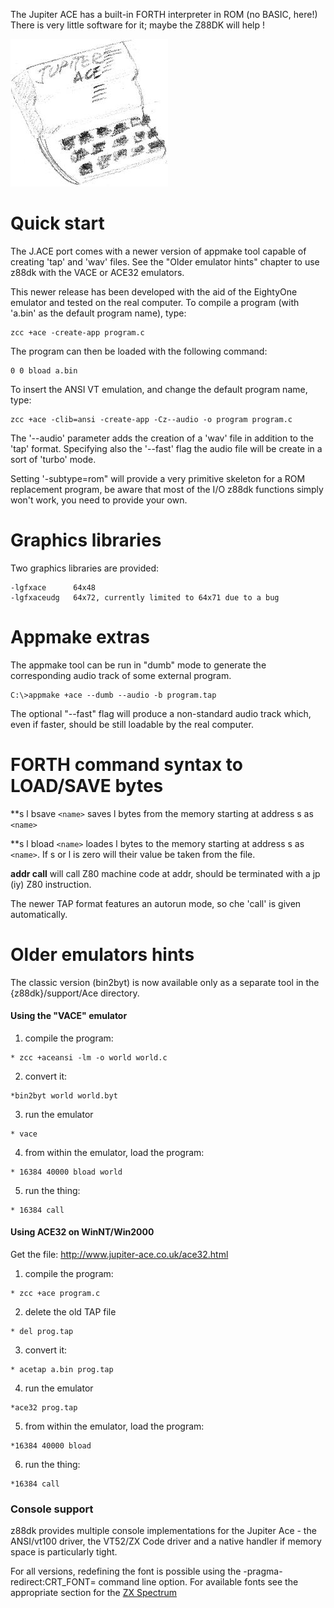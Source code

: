 
The Jupiter ACE has a built-in FORTH interpreter in ROM (no BASIC, here!)
There is very little software for it;  maybe the Z88DK will help !

![](images/platform/ace.jpg)



# Quick start


The J.ACE port comes with a newer version of appmake tool capable of creating 'tap' and 'wav' files.
See the "Older emulator hints" chapter to use z88dk with the VACE or ACE32 emulators.

This newer release has been developed with the aid of the EightyOne emulator and tested on the real computer.
To compile a program (with 'a.bin' as the default program name), type:


    zcc +ace -create-app program.c

The program can then be loaded with the following command:

    0 0 bload a.bin



To insert the ANSI VT emulation, and change the default program name, type:

    zcc +ace -clib=ansi -create-app -Cz--audio -o program program.c



The '--audio' parameter adds the creation of a 'wav' file in addition to the 'tap' format.   Specifying also the '--fast' flag the audio file will be create in a sort of 'turbo' mode.

Setting '-subtype=rom" will provide a very primitive skeleton for a ROM replacement program, be aware that most of the I/O z88dk functions simply won't work, you need to provide your own.

# Graphics libraries

Two graphics libraries are provided:

    -lgfxace      64x48
    -lgfxaceudg   64x72, currently limited to 64x71 due to a bug

# Appmake extras

The appmake tool can be run in "dumb" mode to generate the corresponding audio track of some external program.

    C:\>appmake +ace --dumb --audio -b program.tap
    
The optional "--fast" flag will produce a non-standard audio track which, even if faster, should be still loadable by the real computer.



# FORTH command syntax to LOAD/SAVE bytes

**s l bsave `<name>` saves l bytes from the memory starting at address s as `<name>` 

**s l bload `<name>` loades l bytes to the memory starting at address s as `<name>`. If s or l is zero will their value be taken from the file. 

**addr call** will call Z80 machine code at addr, should be terminated with a jp (iy) Z80 instruction. 


The newer TAP format features an autorun mode, so che 'call' is given automatically.


# Older emulators hints

The classic version (bin2byt) is now available only as a separate tool in the {z88dk}/support/Ace directory.


#### Using the "VACE" emulator

 1.  compile the program:

    * zcc +aceansi -lm -o world world.c
 2.  convert it:

    *bin2byt world world.byt
 3.  run the emulator

    * vace
 4.  from within the emulator, load the program:

    * 16384 40000 bload world
 5.  run the thing:

    * 16384 call


#### Using ACE32 on WinNT/Win2000

Get the file:
http://www.jupiter-ace.co.uk/ace32.html

 1.  compile the program:

    * zcc +ace program.c
 2.  delete the old TAP file

    * del prog.tap
 3.  convert it:

    * acetap a.bin prog.tap
 4.  run the emulator

    *ace32 prog.tap
 5.  from within the emulator, load the program:

    *16384 40000 bload
 6.  run the thing:

    *16384 call

### Console support

z88dk provides multiple console implementations for the Jupiter Ace - the ANSI/vt100 driver, the VT52/ZX Code driver and a native handler if memory space is particularly tight.

For all versions, redefining the font is possible using the -pragma-redirect:CRT_FONT= command line option. For available fonts see the appropriate section for the [ZX Spectrum](Platform---ZX-Spectrum)